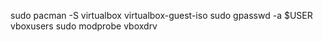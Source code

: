 sudo pacman -S virtualbox virtualbox-guest-iso
sudo gpasswd -a $USER vboxusers
sudo modprobe vboxdrv
